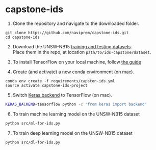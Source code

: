 # capstone-ids


1. Clone the repository and navigate to the downloaded folder.
```	
git clone https://github.com/naviprem/capstone-ids.git
cd capstone-ids
```


2. Download the UNSW-NB15 [training and testing datasets](https://cloudstor.aarnet.edu.au/plus/index.php/s/2DhnLGDdEECo4ys?path=%2FUNSW-NB15%20-%20CSV%20Files%2Fa%20part%20of%20training%20and%20testing%20set).  
Place them in the repo, at location `path/to/ids-capstone/dataset`. 

3. To install TensorFlow on your local machine, follow [the guide](https://www.tensorflow.org/install/)   

4. Create (and activate) a new conda environment (on mac).
```
conda env create -f requirements/capston-ids.yml
source activate capstone-ids-project
``` 

5. Switch [Keras backend](https://keras.io/backend/) to TensorFlow (on mac).

```bash
KERAS_BACKEND=tensorflow python -c "from keras import backend"
```

6. To train machine learning model on the UNSW-NB15 dataset

```bash
python src/ml-for-ids.py
```
7. To train deep learning model on the UNSW-NB15 dataset
```bash
python src/dl-for-ids.py
```